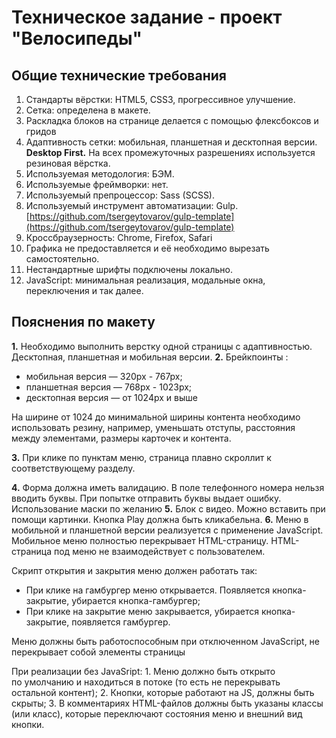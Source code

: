 # Техническое задание - проект "Велосипеды"
## **Общие технические требования**

1. Стандарты вёрстки: HTML5, CSS3, прогрессивное улучшение.
2. Сетка: определена в макете.
3. Раскладка блоков на странице делается с помощью флексбоксов и гридов
4. Адаптивность сетки: мобильная, планшетная и десктопная версии. **Desktop First.** На всех промежуточных разрешениях используется резиновая вёрстка.
5. Используемая методология: БЭМ.
6. Используемые фреймворки: нет.
7. Используемый препроцессор: Sass (SCSS).
8. Используемый инструмент автоматизации: Gulp. [https://github.com/tsergeytovarov/gulp-template](https://github.com/tsergeytovarov/gulp-template)
9. Кроссбраузерность: Chrome, Firefox, Safari
10. Графика не предоставляется и её необходимо вырезать самостоятельно.
11. Нестандартные шрифты подключены локально. 
12. JavaScript: минимальная реализация, модальные окна, переключения и так далее.

## **Пояснения по макету**

**1.** Необходимо выполнить верстку одной страницы с адаптивностью. Десктопная, планшетная и мобильная версии.
**2.** Брейкпоинты :
  - мобильная версия — 320px - 767px;
  - планшетная версия — 768px - 1023px;
  - десктопная версия — от 1024px и выше

  На ширине от 1024 до минимальной ширины контента необходимо использовать резину, например, уменьшать отступы, расстояния между элементами, размеры карточек и контента.

**3.** При клике по пунктам меню, страница плавно скроллит к соответствующему разделу.

**4.** Форма должна иметь валидацию.
В поле телефонного номера нельзя вводить буквы. При попытке отправить буквы выдает ошибку. Использование маски по желанию
**5.** Блок с видео. Можно вставить при помощи картинки. Кнопка Play должна быть кликабельна.
**6.** Меню в мобильной и планшетной версии реализуется с применение JavaScript.
  Мобильное меню полностью перекрывает HTML-страницу. HTML-страница под меню не взаимодействует с пользователем. 

  Скрипт открытия и закрытия меню должен работать так:

  - При клике на гамбургер меню открывается. Появляется кнопка-закрытие, убирается кнопка-гамбургер;
  - При клике на закрытие меню закрывается, убирается кнопка-закрытие, появляется гамбургер.

  Меню должны быть работоспособным при отключенном JavaScript, не перекрывает собой элементы страницы

  При реализации без JavaSript:
    1. Меню должно быть открыто по умолчанию и находиться в потоке (то есть не перекрывать остальной контент);
    2. Кнопки, которые работают на JS, должны быть скрыты;
    3. В комментариях HTML-файлов должны быть указаны классы (или класс), которые переключают состояния меню и внешний вид кнопки.
